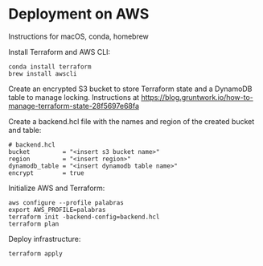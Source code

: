 # Deployment on AWS

Instructions for macOS, conda, homebrew

Install Terraform and AWS CLI:

```
conda install terraform
brew install awscli
```

Create an encrypted S3 bucket to store Terraform state and a DynamoDB table to manage locking. Instructions at https://blog.gruntwork.io/how-to-manage-terraform-state-28f5697e68fa

Create a backend.hcl file with the names and region of the created bucket and table:

```hcl
# backend.hcl
bucket         = "<insert s3 bucket name>"
region         = "<insert region>"
dynamodb_table = "<insert dynamodb table name>"
encrypt        = true
```

Initialize AWS and Terraform:

```
aws configure --profile palabras
export AWS_PROFILE=palabras
terraform init -backend-config=backend.hcl
terraform plan
```

Deploy infrastructure:

```
terraform apply
```